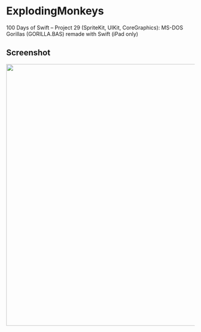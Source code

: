 #  ExplodingMonkeys
100 Days of Swift – Project 29 (SpriteKit, UIKit, CoreGraphics): MS-DOS Gorillas (GORILLA.BAS) remade with Swift (iPad only)

## Screenshot
<img src="https://i.imgur.com/mZWvwW9.png" width="700"> 
